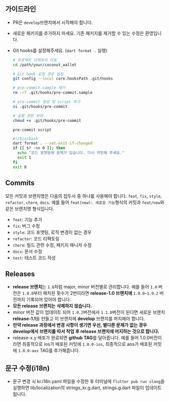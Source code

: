 ## 가이드라인

* PR은 `develop`브랜치에서 시작해야 합니다.
* 새로운 패키지를 추가하지 마세요. 기존 패키지를 제거할 수 있는 수정은 환영입니다.
* Git hooks를 설정해주세요. (`dart format .` 실행)
  ```bash
  # 프로젝트 디렉토리 이동
  cd /path/your/coconut_wallet
  
  # Git hook 로컬 경로 설정
  git config --local core.hooksPath .git/hooks

  # pre-commit.sample 제거
  rm -rf .git/hooks/pre-commit.sample

  # pre-commit 생성 및 script 추가
  vi .git/hooks/pre-commit

  # 실행 권한 부여
  chmod +x .git/hooks/pre-commit
  ```

  `pre-commit script`
  ```bash
  #!/bin/bash
  dart format . --set-exit-if-changed
  if [[ $? -ne 0 ]]; then
    echo "코드 포맷팅에 문제가 있습니다. 다시 커밋해 주세요."
    exit 1
  fi
  exit 0
  ```

## Commits

모든 커밋과 브랜치명은 다음의 접두사 중 하나를 사용해야 합니다. `feat`, `fix`, `style`, `refactor`, `chore`, `docs`. 예를 들어 `feat(new): 새로운 기능`형식의 커밋과 `feat/new`와 같은 브랜치명 형식입니다.

- `feat`: 기능 추가
- `fix`: 버그 수정
- `style`: 코드 포맷팅, 로직 변경이 없는 경우
- `refactor`: 코드 리팩토링
- `chore`: 빌드 관련 수정, 패키지 매니저 수정
- `docs`: 문서 수정
- `test`: 테스트 코드 작성

## Releases

- **release 브랜치**는 `1.0`처럼 major, minor 버전별로 관리합니다. 예를 들어 `1.0` 버전은 `1.0.0`부터 패치된 횟수가 2번이라면 **release-1.0 브랜치에** `1.0.0~1.0.2` 버전까지 기록되어 있어야 합니다.
- **모든 release 브랜치는** **삭제하지 않습니다.**
- minor 버전 값이 업데이트 되어 `1.0.2`버전에서 `1.1.0`버전이 된다면 새로운 브랜치 **release-1.1**을 만들고 이 브랜치에 **develop** 브랜치를 머지해야 합니다. 
- **만약 release 과정에서 변경 사항이 생기면 우선, 별다른 문제가 없는 경우 develop에서 브랜치를 따서 작업 후 release 브랜치에 머지하는 것으로 합니다.** 
- release-x.y 배포가 완료되면 **github TAG**를 달아줍니다. 예를 들어 1.0.0버전이라면 최종적으로 ios가 배포된 커밋에 `1.0.0-ios`, 최종적으로 aos가 배포된 커밋에 `1.0.0-aos` TAG를 추가해줍니다.

## 문구 수정(i18n)
- 문구 변경 시 kr.i18n.yaml 파일을 수정한 후 터미널에 `flutter pub run slang`을 실행하면 lib/localization의 strings_kr.g.dart, strings.g.dart 파일이 업데이트됩니다.